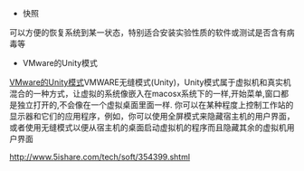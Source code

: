 - 快照

可以方便的恢复系统到某一状态，特别适合安装实验性质的软件或测试是否含有病毒等

- VMware的Unity模式

[VMware的Unity模式](http://note.youdao.com/)VMWARE无缝模式(Unity)，Unity模式属于虚拟机和真实机混合的一种方式，让虚拟的系统像嵌入在macosx系统下的一样,开始菜单,窗口都是独立打开的,不会像在一个虚拟桌面里面一样.
你可以在某种程度上控制工作站的显示器和它们的应用程序，例如，你可以使用全屏模式来隐藏宿主机的用户界面，或者使用无缝模式以便从宿主机的桌面启动虚拟机的程序而且隐藏其余的虚拟机用户界面

http://www.5ishare.com/tech/soft/354399.shtml